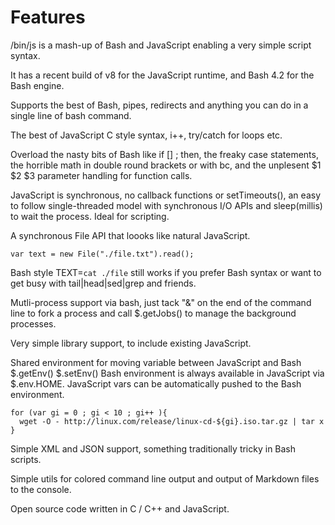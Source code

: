 # Features

/bin/js is a mash-up of Bash and JavaScript enabling a very simple script syntax.

It has a recent build of v8 for the JavaScript runtime, and Bash 4.2 for the Bash engine.

Supports the best of Bash, pipes, redirects and anything you can do in a single line of bash command.

The best of JavaScript C style syntax, i++, try/catch for loops etc.

Overload the nasty bits of Bash like if [] ; then, the freaky case statements, the horrible math in double round brackets or with bc, and the unplesent $1 $2 $3 parameter handling for function calls.

JavaScript is synchronous, no callback functions or setTimeouts(), an easy to follow single-threaded model with synchronous I/O APIs and sleep(millis) to wait the process.  Ideal for scripting.

A synchronous File API that loooks like natural JavaScript.

    var text = new File("./file.txt").read();
    
Bash style TEXT=`cat ./file` still works if you prefer Bash syntax or want to get busy with tail|head|sed|grep and friends.

Mutli-process support via bash, just tack "&" on the end of the command line to fork a process and call $.getJobs() to manage the background processes.

Very simple library support, to include existing JavaScript.

Shared environment for moving variable between JavaScript and Bash  $.getEnv() $.setEnv()  Bash environment is always available in JavaScript via $.env.HOME.  JavaScript vars can be automatically pushed to the Bash environment. 

    for (var gi = 0 ; gi < 10 ; gi++ ){
      wget -O - http://linux.com/release/linux-cd-${gi}.iso.tar.gz | tar x
    }

Simple XML and JSON support, something traditionally tricky in Bash scripts.

Simple utils for colored command line output and output of Markdown files to the console.

Open source code written in C / C++ and JavaScript.
